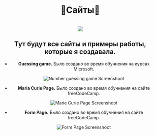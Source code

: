 <body>
  <center>
<h1 align="center"> 🤍Сайты🤍</h1>
<br>
<div align="center">
 <img src="https://github.com/kkinovarrr/HTML/assets/118617721/0fba5806-86cd-499a-a176-15c9a8f5cda8" />
</div>
<div>
  <h2 align="center">Тут будут все сайты и примеры работы, которые я создавала.</h2>
</div>
    <div>
      <ul>
        <li>
 <b>Guessing game.</b> Было создано во время обучнения на курсах Microsoft.
    <p align="center"><img src="https://github.com/kkinovarrr/HTML/assets/118617721/d3802d83-aa4e-42e6-8700-b0b8a083b34c" alt="Number guessing game Screenshoot" /></p>
</li>
  <li>
    <b>Maria Curie Page.</b> Было создано во время обучнения на сайте freeCodeCamp.
    <p align="center"><img src="https://github.com/kkinovarrr/HTML/assets/118617721/e4597e12-baac-40d0-aa20-71febf66da46" alt="Marie Curie Page Screenshoot" /></p>
  </li>
  <li>
    <b>Form Page.</b> Было создано во время обучнения на сайте freeCodeCamp.
    <p align="center"><img src="https://github.com/kkinovarrr/HTML/assets/118617721/1fd9d2ed-8b52-4cdd-bf34-feae9c88e1bb" alt="Form Page Screenshoot" /></p>
  </li>
      </ul>
</div>


